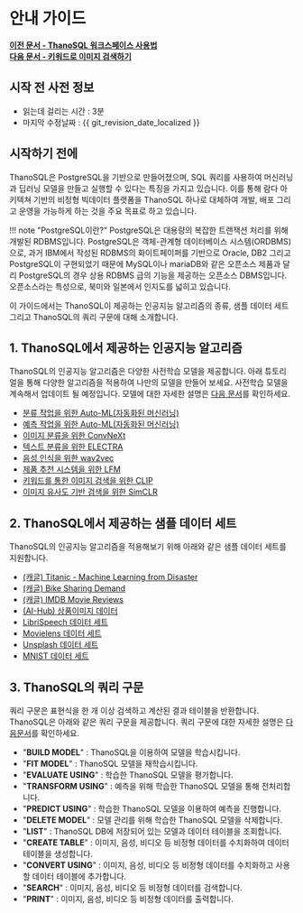 # __안내 가이드__ 

**[이전 문서 - ThanoSQL 워크스페이스 사용법](/quick_start/hello_ThanoSQL/)** <br>**[다음 문서 - 키워드로 이미지 검색하기](/tutorials/thanosql_search/image_search/select_image_query/)**

## 시작 전 사전 정보

- 읽는데 걸리는 시간 : 3분
- 마지막 수정날짜 : {{ git_revision_date_localized }}

## 시작하기 전에

ThanoSQL은 PostgreSQL을 기반으로 만들어졌으며, SQL 쿼리를 사용하여 머신러닝과 딥러닝 모델을 만들고 실행할 수 있다는 특징을 가지고 있습니다. 이를 통해 람다 아키텍쳐 기반의 비정형 빅데이터 플랫폼을 ThanoSQL 하나로 대체하여 개발, 배포 그리고 운영을 가능하게 하는 것을 주요 목표로 하고 있습니다.

!!! note "PostgreSQL이란?"
    PostgreSQL은 대용량의 복잡한 트랜잭션 처리를 위해 개발된 RDBMS입니다. PostgreSQL은 객체-관계형 데이터베이스 시스템(ORDBMS)으로, 과거 IBM에서 작성된 RDBMS의 화이트페이퍼를 기반으로 Oracle, DB2 그리고 PostgreSQL이 구현되었기 때문에 MySQL이나 mariaDB와 같은 오픈소스 제품과 달리 PostgreSQL의 경우 상용 RDBMS 급의 기능을 제공하는 오픈소스 DBMS입니다. 오픈소스라는 특성으로, 북미와 일본에서 인지도를 넓히고 있습니다. 

이 가이드에서는 ThanoSQL이 제공하는 인공지능 알고리즘의 종류, 샘플 데이터 세트 그리고 ThanoSQL의 쿼리 구문에 대해 소개합니다. 

## __1. ThanoSQL에서 제공하는 인공지능 알고리즘__ 

ThanoSQL의 인공지능 알고리즘은 다양한 사전학습 모델을 제공합니다. 아래 튜토리얼을 통해 다양한 알고리즘을 적용하여 나만의 모델을 만들어 보세요. 사전학습 모델을 계속해서 업데이트 될 예정입니다. 모델에 대한 자세한 설명은 [다음 문서](/how-to_guides/modelling/OPTIONS/)를 확인하세요.

- [분류 작업을 위한  Auto-ML(자동화된 머신러닝)](/tutorials/thanosql_ml/classification/automl_classification/) 
- [예측 작업을 위한 Auto-ML(자동화된 머신러닝)](/tutorials/thanosql_ml/regression/automl_regression/)
- [이미지 분류을 위한 ConvNeXt](/tutorials/thanosql_ml/classification/classification_convNext)
- [텍스트 분류을 위한 ELECTRA](/tutorials/thanosql_ml/classification/classification_Electra/)
- [음성 인식을 위한 wav2vec](/tutorials/thanosql_ml/audio_recognition/audio_recognition_wav2vec/)
- [제품 추천 시스템을 위한 LFM](/tutorials/thanosql_ml/recommendation/recommendation_lfm/) 
- [키워드를 통한 이미지 검색을 위한 CLIP](/tutorials/thanosql_search/image_search/clip_image_search/)
- [이미지 유사도 기반 검색을 위한 SimCLR](/tutorials/thanosql_search/image_search/simclr_image_search/) 


## __2. ThanoSQL에서 제공하는 샘플 데이터 세트__ 

ThanoSQL의 인공지능 알고리즘을 적용해보기 위해 아래와 같은 샘플 데이터 세트를 지원합니다.  

- [(캐글) Titanic - Machine Learning from Disaster](https://www.kaggle.com/competitions/titanic/overview)    
- [(캐글) Bike Sharing Demand](https://www.kaggle.com/competitions/bike-sharing-demand/overview)     
- [(캐글) IMDB Movie Reviews](https://www.kaggle.com/code/lakshmi25npathi/sentiment-analysis-of-imdb-movie-reviews/data)
- [(AI-Hub) 상품이미지 데이터](https://aihub.or.kr/aihubdata/data/view.do?currMenu=115&topMenu=100&aihubDataSe=realm&dataSetSn=64)  
- [LibriSpeech 데이터 세트](http://www.openslr.org/12)  
- [Movielens 데이터 세트](https://grouplens.org/datasets/movielens/)  
- [Unsplash 데이터 세트](https://unsplash.com/data)  
- [MNIST 데이터 세트](http://yann.lecun.com/exdb/mnist/)

## __3. ThanoSQL의 쿼리 구문__ 

쿼리 구문은 표현식을 한 개 이상 검색하고 계산된 결과 테이블을 반환합니다. ThanoSQL은 아래와 같은 쿼리 구문을 제공합니다. 쿼리 구문에 대한 자세한 설명은 [다음문서](/how-to_guides/syntax_list/)를 확인하세요.

- "__BUILD MODEL__" : ThanoSQL을 이용하여 모델을 학습시킵니다. 
- "__FIT MODEL__" : ThanoSQL 모델을 재학습시킵니다. 
- "__EVALUATE USING__" : 학습한 ThanoSQL 모델을 평가합니다.
- "__TRANSFORM USING__" : 예측을 위해 학습한 ThanoSQL 모델을 통해 전처리합니다.
- "__PREDICT USING__" : 학습한 ThanoSQL 모델을 이용하여 예측을 진행합니다.
- "__DELETE MODEL__" : 모델 관리를 위해 학습한 ThanoSQL 모델을 삭제합니다.
- "__LIST__" : ThanoSQL DB에 저장되어 있는 모델과 데이터 테이블을 조회합니다. 
- "__CREATE TABLE__" : 이미지, 음성, 비디오 등 비정형 데이터를 수치화하여 데이터 테이블을 생성합니다. 
- "__CONVERT USING__" : 이미지, 음성, 비디오 등 비정형 데이터를 수치화하고 사용할 데이터 테이블에 추가합니다. 
- "__SEARCH__" : 이미지, 음성, 비디오 등 비정형 데이터를 검색합니다. 
- "__PRINT__" : 이미지, 음성, 비디오 등 비정형 데이터를 출력합니다. 
